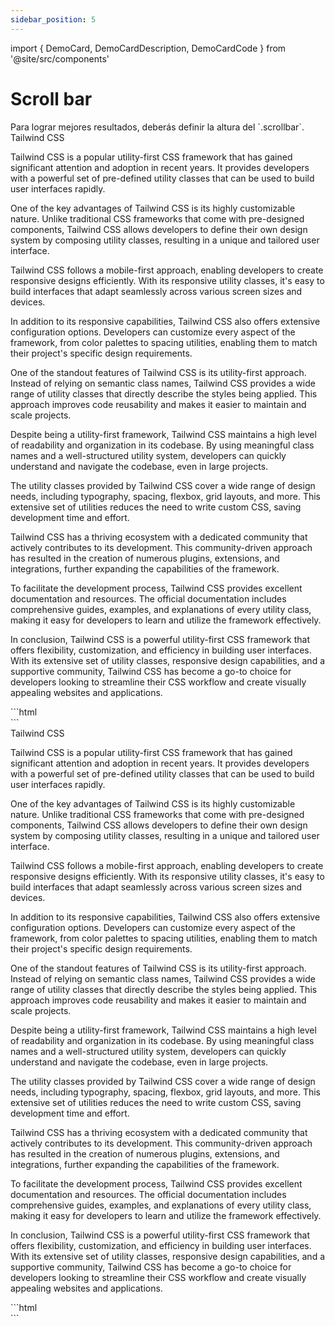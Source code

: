 ```yaml
---
sidebar_position: 5
---
```


import { DemoCard, DemoCardDescription, DemoCardCode } from '@site/src/components'

# Scroll bar


<div className="space-y-14">
<DemoCard>

<DemoCardDescription>
Para lograr mejores resultados, deberás definir la altura del `.scrollbar`.
</DemoCardDescription>

<div className="h-72 scrollbar scrollbar-thumb-slate-400 scrollbar-track-slate-100">
	<div className="pr-10">
		<div className="text-3xl font-light leading-tight">Tailwind CSS</div>
		<p className="mt-6">Tailwind CSS is a popular utility-first CSS framework that has gained significant attention and adoption in recent years. It provides developers with a powerful set of pre-defined utility classes that can be used to build user interfaces rapidly.</p>
		<p className="mt-6">One of the key advantages of Tailwind CSS is its highly customizable nature. Unlike traditional CSS frameworks that come with pre-designed components, Tailwind CSS allows developers to define their own design system by composing utility classes, resulting in a unique and tailored user interface.</p>
		<p className="mt-6">Tailwind CSS follows a mobile-first approach, enabling developers to create responsive designs efficiently. With its responsive utility classes, it's easy to build interfaces that adapt seamlessly across various screen sizes and devices.</p>
		<p className="mt-6">In addition to its responsive capabilities, Tailwind CSS also offers extensive configuration options. Developers can customize every aspect of the framework, from color palettes to spacing utilities, enabling them to match their project's specific design requirements.</p>
		<p className="mt-6">One of the standout features of Tailwind CSS is its utility-first approach. Instead of relying on semantic class names, Tailwind CSS provides a wide range of utility classes that directly describe the styles being applied. This approach improves code reusability and makes it easier to maintain and scale projects.</p>
		<p className="mt-6">Despite being a utility-first framework, Tailwind CSS maintains a high level of readability and organization in its codebase. By using meaningful class names and a well-structured utility system, developers can quickly understand and navigate the codebase, even in large projects.</p>
		<p className="mt-6">The utility classes provided by Tailwind CSS cover a wide range of design needs, including typography, spacing, flexbox, grid layouts, and more. This extensive set of utilities reduces the need to write custom CSS, saving development time and effort.</p>
		<p className="mt-6">Tailwind CSS has a thriving ecosystem with a dedicated community that actively contributes to its development. This community-driven approach has resulted in the creation of numerous plugins, extensions, and integrations, further expanding the capabilities of the framework.</p>
		<p className="mt-6">To facilitate the development process, Tailwind CSS provides excellent documentation and resources. The official documentation includes comprehensive guides, examples, and explanations of every utility class, making it easy for developers to learn and utilize the framework effectively.</p>
		<p className="mt-6">In conclusion, Tailwind CSS is a powerful utility-first CSS framework that offers flexibility, customization, and efficiency in building user interfaces. With its extensive set of utility classes, responsive design capabilities, and a supportive community, Tailwind CSS has become a go-to choice for developers looking to streamline their CSS workflow and create visually appealing websites and applications.</p>
	</div>
</div>


<div className="h-10" />


<DemoCardCode>
```html
<div class="h-72 scrollbar scrollbar-thumb-slate-400 scrollbar-track-slate-100">
  <!-- content -->
</div>
```
</DemoCardCode>
</DemoCard>




<DemoCard title="Scroll bar oculto">

<div className="h-72 scrollbar">
	<div className="pr-10">
		<div className="text-3xl font-light leading-tight">Tailwind CSS</div>
		<p className="mt-6">Tailwind CSS is a popular utility-first CSS framework that has gained significant attention and adoption in recent years. It provides developers with a powerful set of pre-defined utility classes that can be used to build user interfaces rapidly.</p>
		<p className="mt-6">One of the key advantages of Tailwind CSS is its highly customizable nature. Unlike traditional CSS frameworks that come with pre-designed components, Tailwind CSS allows developers to define their own design system by composing utility classes, resulting in a unique and tailored user interface.</p>
		<p className="mt-6">Tailwind CSS follows a mobile-first approach, enabling developers to create responsive designs efficiently. With its responsive utility classes, it's easy to build interfaces that adapt seamlessly across various screen sizes and devices.</p>
		<p className="mt-6">In addition to its responsive capabilities, Tailwind CSS also offers extensive configuration options. Developers can customize every aspect of the framework, from color palettes to spacing utilities, enabling them to match their project's specific design requirements.</p>
		<p className="mt-6">One of the standout features of Tailwind CSS is its utility-first approach. Instead of relying on semantic class names, Tailwind CSS provides a wide range of utility classes that directly describe the styles being applied. This approach improves code reusability and makes it easier to maintain and scale projects.</p>
		<p className="mt-6">Despite being a utility-first framework, Tailwind CSS maintains a high level of readability and organization in its codebase. By using meaningful class names and a well-structured utility system, developers can quickly understand and navigate the codebase, even in large projects.</p>
		<p className="mt-6">The utility classes provided by Tailwind CSS cover a wide range of design needs, including typography, spacing, flexbox, grid layouts, and more. This extensive set of utilities reduces the need to write custom CSS, saving development time and effort.</p>
		<p className="mt-6">Tailwind CSS has a thriving ecosystem with a dedicated community that actively contributes to its development. This community-driven approach has resulted in the creation of numerous plugins, extensions, and integrations, further expanding the capabilities of the framework.</p>
		<p className="mt-6">To facilitate the development process, Tailwind CSS provides excellent documentation and resources. The official documentation includes comprehensive guides, examples, and explanations of every utility class, making it easy for developers to learn and utilize the framework effectively.</p>
		<p className="mt-6">In conclusion, Tailwind CSS is a powerful utility-first CSS framework that offers flexibility, customization, and efficiency in building user interfaces. With its extensive set of utility classes, responsive design capabilities, and a supportive community, Tailwind CSS has become a go-to choice for developers looking to streamline their CSS workflow and create visually appealing websites and applications.</p>
	</div>
</div>


<div className="h-10" />


<DemoCardCode>
```html
<div class="h-72 scrollbar">
  <!-- content -->
</div>
```
</DemoCardCode>

</DemoCard>
</div>